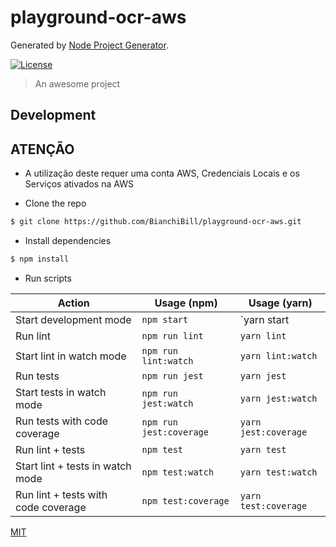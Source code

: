 # playground-ocr-aws

Generated by [Node Project Generator](https://github.com/robertoachar/generator-node).

[![License][license-badge]][license-url]

> An awesome project

## Development

## ATENÇÃO

  - A utilização deste requer uma conta AWS, Credenciais Locais e os Serviços ativados na AWS

- Clone the repo

```bash
$ git clone https://github.com/BianchiBill/playground-ocr-aws.git
```

- Install dependencies

```bash
$ npm install
```

- Run scripts

| Action                              | Usage (npm)             | Usage (yarn)         |
| ----------------------------------- | ----------------------- | -------------------- |
| Start development mode              | `npm start`             | `yarn start          |
| Run lint                            | `npm run lint`          | `yarn lint`          |
| Start lint in watch mode            | `npm run lint:watch`    | `yarn lint:watch`    |
| Run tests                           | `npm run jest`          | `yarn jest`          |
| Start tests in watch mode           | `npm run jest:watch`    | `yarn jest:watch`    |
| Run tests with code coverage        | `npm run jest:coverage` | `yarn jest:coverage` |
| Run lint + tests                    | `npm test`              | `yarn test`          |
| Start lint + tests in watch mode    | `npm test:watch`        | `yarn test:watch`    |
| Run lint + tests with code coverage | `npm test:coverage`     | `yarn test:coverage` |


[MIT](https://github.com/BianchiBill/playground-ocr-aws/blob/master/LICENSE)

[license-badge]: https://img.shields.io/github/license/BianchiBill/playground-ocr-aws.svg
[license-url]: https://opensource.org/licenses/MIT
